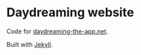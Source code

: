 Daydreaming website
===================

Code for [daydreaming-the-app.net](http://daydreaming-the-app.net/).

Built with [Jekyll](http://jekyllrb.com/).
